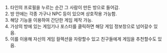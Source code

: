 1. 타인의 프로필을 누르는 순간 그 사람이 만든 방으로 들어감.
2. 방 안에는 각종 가구나 NPC 등이 있으며 상호작용 가능함.
3. 해당 기능을 이용하여 간단한 게임 제작 가능.
4. 가상의 방에 있는 게임기나 포스터를 클릭하면 해당 게임 정보창으로 넘어갈수 있음.
5. 이를 이용해 자신의 게임 컬렉션을 자랑할수 있고 친구들에게 게임을 추천할수도 있음.